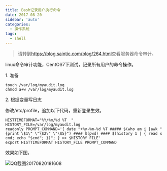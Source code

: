 ```yaml
---
title: Bash记录用户执行命令
date: 2017-08-20
sidebar: 'auto'
categories:
  - 操作系统
tags:
  - shell
---
```


> 请转到<https://blog.saintic.com/blog/264.html>查看服务器命令审计。

linux命令审计功能，CentOS7下测试，记录所有用户的命令操作。

1\. 准备

```
touch /var/log/myaudit.log
chmod a+w /var/log/myaudit.log
```

2\. 根据变量写日志

修改/etc/profile，追加以下代码，重新登录生效。

```
HISTTIMEFORMAT="%Y/%m/%d %T  "
HISTORY_FILE=/var/log/myaudit.log
readonly PROMPT_COMMAND='{ date "+%y-%m-%d %T ##### $(who am i |awk "{print \$1\" \"\$2\" \"\$5}") #### $(pwd) #### $(history 1 | { read x cmd; echo "$cmd"; })"; } >> $HISTORY_FILE'
export HISTTIMEFORMAT HISTORY_FILE PROMPT_COMMAND
```

效果如下图，

![QQ截图20170820181608](https://static.saintic.com/EauDouce/blog/201708201816342539.png)

